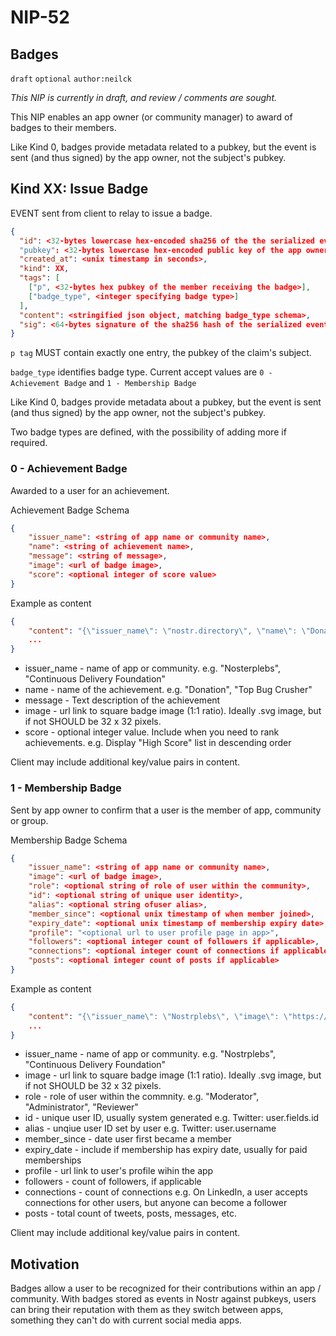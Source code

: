 
NIP-52
======

Badges
------

`draft` `optional` `author:neilck`

*This NIP is currently in draft, and review / comments are sought.* 

This NIP enables an app owner (or community manager) to award of badges to their members. 

Like Kind 0, badges provide metadata related to a pubkey, but the event is sent (and thus signed) by the app owner, not the subject's pubkey.

## Kind XX: Issue Badge

EVENT sent from client to relay to issue a badge.

```json
{
  "id": <32-bytes lowercase hex-encoded sha256 of the the serialized event data>
  "pubkey": <32-bytes lowercase hex-encoded public key of the app owner issuing the badge>,
  "created_at": <unix timestamp in seconds>,
  "kind": XX,
  "tags": [
    ["p", <32-bytes hex pubkey of the member receiving the badge>],
    ["badge_type", <integer specifying badge type>]
  ],
  "content": <stringified json object, matching badge_type schema>,
  "sig": <64-bytes signature of the sha256 hash of the serialized event data, which is the same as the "id" field>
}
```

`p tag` MUST contain exactly one entry, the pubkey of the claim's subject.

`badge_type` identifies badge type. Current accept values are `0 - Achievement Badge` and `1 - Membership Badge`

Like Kind 0, badges provide metadata about a pubkey, but the event is sent (and thus signed) by the app owner, not the subject's pubkey.

Two badge types are defined, with the possibility of adding more if required.

### 0 - Achievement Badge
Awarded to a user for an achievement. 

Achievement Badge Schema
```json
{
    "issuer_name": <string of app name or community name>,
    "name": <string of achievement name>,
    "message": <string of message>,
    "image": <url of badge image>,
    "score": <optional integer of score value>
}
````

Example as content
```json
{
    "content": "{\"issuer_name\": \"nostr.directory\", \"name\": \"Donation\", \"message\": \"User has sent a sats donation to noster.directory.\", \"image\": \"https://myapp.com/badges/donation.svg\", \"score\": 1000}",
    ...
}
````

- issuer_name - name of app or community. e.g. "Nosterplebs", "Continuous Delivery Foundation"
- name - name of the achievement. e.g. "Donation", "Top Bug Crusher"
- message - Text description of the achievement
- image - url link to square badge image (1:1 ratio). Ideally .svg image, but if not SHOULD be 32 x 32 pixels.
- score - optional integer value. Include when you need to rank achievements. e.g. Display "High Score" list in descending order

Client may include additional key/value pairs in content.

### 1 - Membership Badge
Sent by app owner to confirm that a user is the member of app, community or group.

Membership Badge Schema
```json
{
    "issuer_name": <string of app name or community name>,
    "image": <url of badge image>,
    "role": <optional string of role of user within the community>,
    "id": <optional string of unique user identity>,
    "alias": <optional string ofuser alias>,
    "member_since": <optional unix timestamp of when member joined>,
    "expiry_date": <optional unix timestamp of membership expiry date>,
    "profile": "<optional url to user profile page in app>",
    "followers": <optional integer count of followers if applicable>,
    "connections": <optional integer count of connections if applicable>,
    "posts": <optional integer count of posts if applicable>
}
````

Example as content
```json
{
    "content": "{\"issuer_name\": \"Nostrplebs\", \"image\": \"https://nostrplebs.com/images/member.svg\", \"role\": \"Premium Member\"}",
    ...
}
````

- issuer_name - name of app or community. e.g. "Nostrplebs", "Continuous Delivery Foundation"
- image - url link to square badge image (1:1 ratio). Ideally .svg image, but if not SHOULD be 32 x 32 pixels.
- role - role of user within the commnity. e.g. "Moderator", "Administrator", "Reviewer"
- id - unique user ID, usually system generated e.g. Twitter: user.fields.id
- alias - unqiue user ID set by user e.g. Twitter: user.username
- member_since - date user first became a member
- expiry_date - include if membership has expiry date, usually for paid memberships
- profile - url link to user's profile wihin the app
- followers - count of followers, if applicable
- connections - count of connections e.g. On LinkedIn, a user accepts connections for other users, but anyone can become a follower
- posts - total count of tweets, posts, messages, etc.

Client may include additional key/value pairs in content.

Motivation
----------

Badges allow a user to be recognized for their contributions within an app /  community. With badges stored as events in Nostr against pubkeys, users can bring their reputation with them as they switch between apps, something they can't do with current social media apps.
